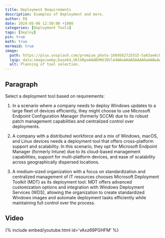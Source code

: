 ```yaml
---
title: Deployment Requirements
description: Examples of Deployment and more.
author: P@
date: 2024-05-06 12:50:00 +1000
categories: [Deployment Tools]
tags: [Deploy]
pin: true
math: true
mermaid: true
image:
  path: https://plus.unsplash.com/premium_photo-1669562725515-5a63ae6c8ebc?q=80&w=2080&auto=format&fit=crop&ixlib=rb-4.0.3&ixid=M3wxMjA3fDB8MHxwaG90by1wYWdlfHx8fGVufDB8fHx8fA%3D%3D
  lqip: data:image/webp;base64,UklGRpoAAABXRUJQVlA4WAoAAAAQAAAADwAABwAAQUxQSDIAAAARL0AmbZurmr57yyIiqE8oiG0bejIYEQTgqiDA9vqnsUSI6H+oAERp2HZ65qP/VIAWAFZQOCBCAAAA8AEAnQEqEAAIAAVAfCWkAALp8sF8rgRgAP7o9FDvMCkMde9PK7euH5M1m6VWoDXf2FkP3BqV0ZYbO6NA/VFIAAAA
  alt: Planning of tool selection.
---
```


<!-- markdownlint-capture -->
<!-- markdownlint-disable -->


<!-- markdownlint-restore -->

## Paragraph


Select a deployment tool based on requirements: 

1. In a scenario where a company needs to deploy Windows updates to a large fleet of devices efficiently, they might choose to use Microsoft Endpoint Configuration Manager (formerly SCCM) due to its robust patch management capabilities and centralized control over deployments. 

 

2. A company with a distributed workforce and a mix of Windows, macOS, and Linux devices needs a deployment tool that offers cross-platform support and scalability. In this scenario, they opt for Microsoft Endpoint Manager (formerly Intune) due to its cloud-based management capabilities, support for multi-platform devices, and ease of scalability across geographically dispersed locations. 

 

3. A medium-sized organization with a focus on standardization and centralized management of IT resources chooses Microsoft Deployment Toolkit (MDT) as its deployment tool. MDT offers advanced customization options and integration with Windows Deployment Services (WDS), allowing the organization to create standardized Windows images and automate deployment tasks efficiently while maintaining full control over the process. 



## Video

{% include embed/youtube.html id='vAxz69PGHFM' %}

